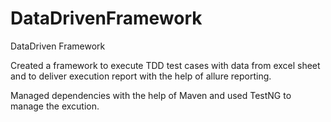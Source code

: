 # DataDrivenFramework
DataDriven Framework


Created a framework to execute TDD test cases with data from excel sheet and to deliver execution report with the help of allure reporting.

Managed dependencies with the help of Maven and used TestNG to manage the excution.

